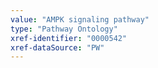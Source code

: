 ```yaml
---
value: "AMPK signaling pathway"
type: "Pathway Ontology"
xref-identifier: "0000542"
xref-dataSource: "PW"
---
```

